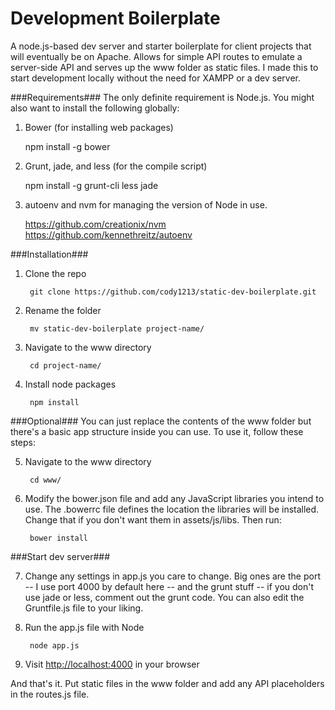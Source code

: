 Development Boilerplate
============
A node.js-based dev server and starter boilerplate for client projects that will eventually be on Apache. Allows for simple API routes to emulate a server-side API and serves up the www folder as static files. I made this to start development locally without the need for XAMPP or a dev server.

###Requirements###
The only definite requirement is Node.js.  You might also want to install the following globally:

1. Bower (for installing web packages)

    npm install -g bower

2. Grunt, jade, and less (for the compile script)

    npm install -g grunt-cli less jade

3. autoenv and nvm for managing the version of Node in use.

    https://github.com/creationix/nvm
    https://github.com/kennethreitz/autoenv


###Installation###

1. Clone the repo

		git clone https://github.com/cody1213/static-dev-boilerplate.git

2. Rename the folder

		mv static-dev-boilerplate project-name/

3. Navigate to the www directory

		cd project-name/

4. Install node packages

		npm install


###Optional###
You can just replace the contents of the www folder but there's a basic app structure inside you can use.  To use it, follow these steps:

5. Navigate to the www directory

		cd www/

6. Modify the bower.json file and add any JavaScript libraries you intend to use.  The .bowerrc file defines the location the libraries will be installed. Change that if you don't want them in assets/js/libs.  Then run:

		bower install

###Start dev server###

7. Change any settings in app.js you care to change.  Big ones are the port -- I use port 4000 by default here -- and the grunt stuff -- if you don't use jade or less, comment out the grunt code.  You can also edit the Gruntfile.js file to your liking.


8. Run the app.js file with Node

		node app.js


9. Visit [http://localhost:4000](http://localhost:4000) in your browser

And that's it.  Put static files in the www folder and add any API placeholders in the routes.js file.
